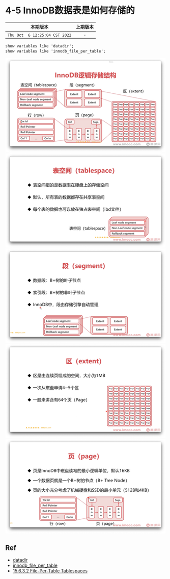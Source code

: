 # 4-5 InnoDB数据表是如何存储的

|本期版本|上期版本
|:---:|:---:
`Thu Oct  6 12:25:04 CST 2022` | -


```
show variables like 'datadir';
show variables like 'innodb_file_per_table';
```



<img src="./01.png" />
<img src="./02.png" />
<img src="./03.png" />
<img src="./04.png" />
<img src="./05.png" />
 

## Ref

* [datadir](https://dev.mysql.com/doc/refman/8.0/en/server-system-variables.html#sysvar_datadir)
* [innodb_file_per_table](https://dev.mysql.com/doc/refman/8.0/en/innodb-parameters.html#sysvar_innodb_file_per_table)
* [15.6.3.2 File-Per-Table Tablespaces](https://dev.mysql.com/doc/refman/8.0/en/innodb-file-per-table-tablespaces.html)